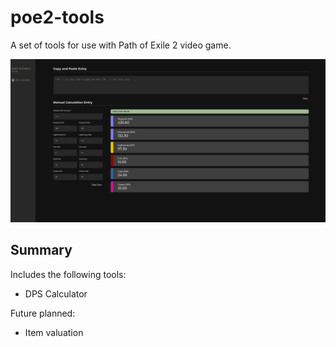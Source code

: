 # poe2-tools

A set of tools for use with Path of Exile 2 video game.

![Preview image of the Path of Exile 2 tool kit site](./docs/preview.png)

## Summary

Includes the following tools:

- DPS Calculator

Future planned:

- Item valuation
